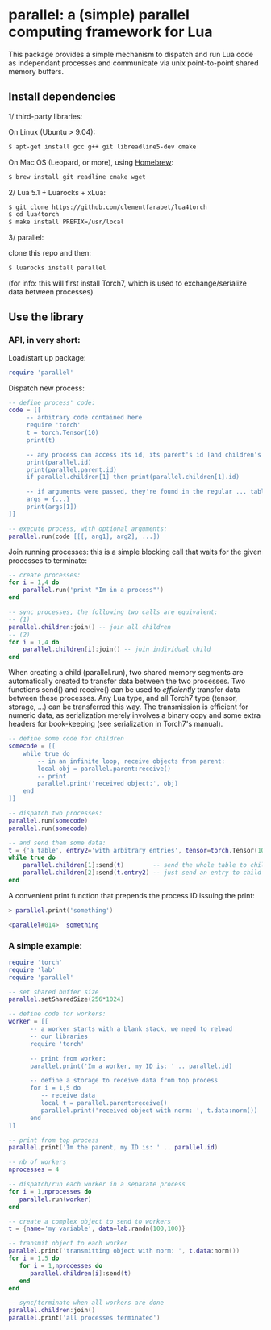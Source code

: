 # parallel: a (simple) parallel computing framework for Lua

This package provides a simple mechanism to dispatch and run Lua code
as independant processes and communicate via unix point-to-point 
shared memory buffers.

## Install dependencies 

1/ third-party libraries:

On Linux (Ubuntu > 9.04):

``` sh
$ apt-get install gcc g++ git libreadline5-dev cmake
```

On Mac OS (Leopard, or more), using [Homebrew](http://mxcl.github.com/homebrew/):

``` sh
$ brew install git readline cmake wget
```

2/ Lua 5.1 + Luarocks + xLua:

``` sh
$ git clone https://github.com/clementfarabet/lua4torch
$ cd lua4torch
$ make install PREFIX=/usr/local
```

3/ parallel:

clone this repo and then:

``` sh
$ luarocks install parallel
```

(for info: this will first install Torch7, which is used to exchange/serialize
data between processes)

## Use the library

### API, in very short:

Load/start up package:

``` lua
require 'parallel'
```

Dispatch new process:

``` lua
-- define process' code:
code = [[
     -- arbitrary code contained here
     require 'torch'
     t = torch.Tensor(10)
     print(t)

     -- any process can access its id, its parent's id [and children's id]
     print(parallel.id)
     print(parallel.parent.id)
     if parallel.children[1] then print(parallel.children[1].id)

     -- if arguments were passed, they're found in the regular ... table        
     args = {...}    
     print(args[1])
]]

-- execute process, with optional arguments:
parallel.run(code [[[, arg1], arg2], ...])
```

Join running processes: this is a simple blocking call that waits for the 
given processes to terminate:

``` lua
-- create processes:
for i = 1,4 do
    parallel.run('print "Im in a process"')
end

-- sync processes, the following two calls are equivalent:
-- (1)
parallel.children:join() -- join all children
-- (2)
for i = 1,4 do
    parallel.children[i]:join() -- join individual child
end
```

When creating a child (parallel.run), two shared memory segments are automatically
created to transfer data between the two processes. Two functions send() and receive()
can be used to *efficiently* transfer data between these processes. Any Lua type, 
and all Torch7 type (tensor, storage, ...) can be transferred this way. The transmission
is efficient for numeric data, as serialization merely involves a binary copy and
some extra headers for book-keeping (see serialization in Torch7's manual).

``` lua
-- define some code for children
somecode = [[
    while true do
        -- in an infinite loop, receive objects from parent:
        local obj = parallel.parent:receive()
        -- print
        parallel.print('received object:', obj)
    end
]]

-- dispatch two processes:
parallel.run(somecode)
parallel.run(somecode)

-- and send them some data:
t = {'a table', entry2='with arbitrary entries', tensor=torch.Tensor(100,100)}
while true do
    parallel.children[1]:send(t)        -- send the whole table to child 1
    parallel.children[2]:send(t.entry2) -- just send an entry to child 2
end
```

A convenient print function that prepends the process ID issuing the print:

``` lua
> parallel.print('something')

<parallel#014>  something
```

### A simple example:

``` lua
require 'torch'
require 'lab'
require 'parallel'

-- set shared buffer size
parallel.setSharedSize(256*1024)

-- define code for workers:
worker = [[
      -- a worker starts with a blank stack, we need to reload
      -- our libraries
      require 'torch'

      -- print from worker:
      parallel.print('Im a worker, my ID is: ' .. parallel.id)

      -- define a storage to receive data from top process
      for i = 1,5 do
         -- receive data
         local t = parallel.parent:receive()
         parallel.print('received object with norm: ', t.data:norm())
      end
]]

-- print from top process
parallel.print('Im the parent, my ID is: ' .. parallel.id)

-- nb of workers
nprocesses = 4

-- dispatch/run each worker in a separate process
for i = 1,nprocesses do
   parallel.run(worker)
end

-- create a complex object to send to workers
t = {name='my variable', data=lab.randn(100,100)}

-- transmit object to each worker
parallel.print('transmitting object with norm: ', t.data:norm())
for i = 1,5 do
   for i = 1,nprocesses do
      parallel.children[i]:send(t)
   end
end

-- sync/terminate when all workers are done
parallel.children:join()
parallel.print('all processes terminated')
```
